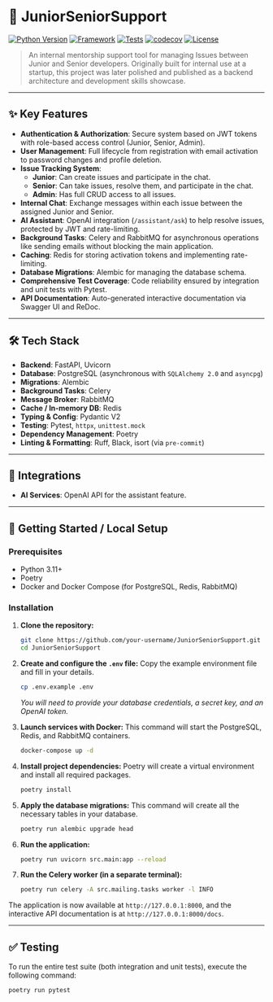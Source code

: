 # 🧠 JuniorSeniorSupport

[![Python Version](https://img.shields.io/badge/Python-3.11+-blue.svg)](https://www.python.org/downloads/)
[![Framework](https://img.shields.io/badge/Framework-FastAPI-green.svg)](https://fastapi.tiangolo.com/)
[![Tests](https://img.shields.io/badge/Tests-Pytest-informational.svg)](https://pytest.org/)
[![codecov](https://codecov.io/gh/danya2zxc/JuniorSeniorSupport/graph/badge.svg)](https://codecov.io/gh/danya2zxc/JuniorSeniorSupport)
[![License](https://img.shields.io/badge/License-MIT-yellow.svg)](LICENSE)


> An internal mentorship support tool for managing Issues between Junior and Senior developers. Originally built for internal use at a startup, this project was later polished and published as a backend architecture and development skills showcase.

---

## ✨ Key Features

- **Authentication & Authorization**: Secure system based on JWT tokens with role-based access control (Junior, Senior, Admin).
- **User Management**: Full lifecycle from registration with email activation to password changes and profile deletion.
- **Issue Tracking System**:
  - **Junior**: Can create issues and participate in the chat.
  - **Senior**: Can take issues, resolve them, and participate in the chat.
  - **Admin**: Has full CRUD access to all issues.
- **Internal Chat**: Exchange messages within each issue between the assigned Junior and Senior.
- **AI Assistant**: OpenAI integration (`/assistant/ask`) to help resolve issues, protected by JWT and rate-limiting.
- **Background Tasks**: Celery and RabbitMQ for asynchronous operations like sending emails without blocking the main application.
- **Caching**: Redis for storing activation tokens and implementing rate-limiting.
- **Database Migrations**: Alembic for managing the database schema.
- **Comprehensive Test Coverage**: Code reliability ensured by integration and unit tests with Pytest.
- **API Documentation**: Auto-generated interactive documentation via Swagger UI and ReDoc.

---

## 🛠️ Tech Stack

- **Backend**: FastAPI, Uvicorn
- **Database**: PostgreSQL (asynchronous with `SQLAlchemy 2.0` and `asyncpg`)
- **Migrations**: Alembic
- **Background Tasks**: Celery
- **Message Broker**: RabbitMQ
- **Cache / In-memory DB**: Redis
- **Typing & Config**: Pydantic V2
- **Testing**: Pytest, `httpx`, `unittest.mock`
- **Dependency Management**: Poetry
- **Linting & Formatting**: Ruff, Black, isort (via `pre-commit`)

---

## 🔌 Integrations

- **AI Services**: OpenAI API for the assistant feature.

---

## 🚀 Getting Started / Local Setup

### Prerequisites
- Python 3.11+
- Poetry
- Docker and Docker Compose (for PostgreSQL, Redis, RabbitMQ)

### Installation

1.  **Clone the repository:**
    ```bash
    git clone https://github.com/your-username/JuniorSeniorSupport.git
    cd JuniorSeniorSupport
    ```

2.  **Create and configure the `.env` file:**
    Copy the example environment file and fill in your details.
    ```bash
    cp .env.example .env
    ```
    *You will need to provide your database credentials, a secret key, and an OpenAI token.*

3.  **Launch services with Docker:**
    This command will start the PostgreSQL, Redis, and RabbitMQ containers.
    ```bash
    docker-compose up -d
    ```

4.  **Install project dependencies:**
    Poetry will create a virtual environment and install all required packages.
    ```bash
    poetry install
    ```

5.  **Apply the database migrations:**
    This command will create all the necessary tables in your database.
    ```bash
    poetry run alembic upgrade head
    ```

6.  **Run the application:**
    ```bash
    poetry run uvicorn src.main:app --reload
    ```

7.  **Run the Celery worker (in a separate terminal):**
    ```bash
    poetry run celery -A src.mailing.tasks worker -l INFO
    ```

The application is now available at `http://127.0.0.1:8000`, and the interactive API documentation is at `http://127.0.0.1:8000/docs`.

---

## ✅ Testing

To run the entire test suite (both integration and unit tests), execute the following command:

```bash
poetry run pytest
```
